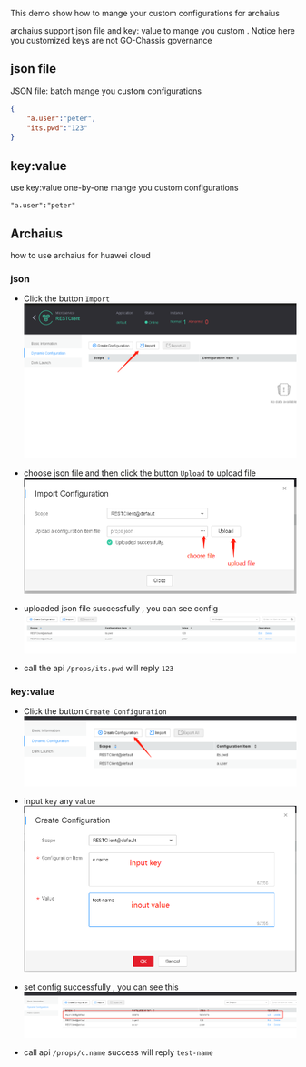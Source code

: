 This demo show how to mange your custom configurations for archaius

archaius support json file and key: value to mange you custom . Notice here you customized
keys are not GO-Chassis governance

## json file
 JSON file:  batch mange you custom configurations

```json
{
    "a.user":"peter",
    "its.pwd":"123"
}
```

## key:value
use key:value  one-by-one mange you custom configurations
```text
"a.user":"peter"
```
## Archaius

how to use archaius for huawei cloud

### json

* Click the button `Import`
![]( img/cse-1-json.png)

* choose json file and then click the button `Upload` to upload file
![]( img/cse-2-json.png)

* uploaded json file successfully , you can see config
![]( img/cse-3-json.png)
* call the api `/props/its.pwd` will reply `123`

### key:value

* Click the button `Create Configuration`
![]( img/cse-1-kv.png)

* input `key` any `value`
![]( img/cse-2-kv.png)

* set config successfully , you can see this
![]( img/cse-3-kv.png)

* call api `/props/c.name` success will reply `test-name`